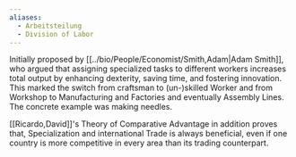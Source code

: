 ```yaml
---
aliases:
  - Arbeitsteilung
  - Division of Labor
---
```


Initially proposed by [[../bio/People/Economist/Smith,Adam|Adam Smith]], who argued that 
assigning specialized tasks to different workers increases total output 
by enhancing dexterity, saving time, and fostering innovation.
This marked the switch from craftsman to (un-)skilled Worker 
and from Workshop to Manufacturing and Factories and eventually Assembly Lines. 
The concrete example was making needles. 

[[Ricardo,David]]'s Theory of Comparative Advantage in addition proves that, 
Specialization and international Trade is always beneficial, 
even if one country is more competitive in every area than its trading counterpart. 



